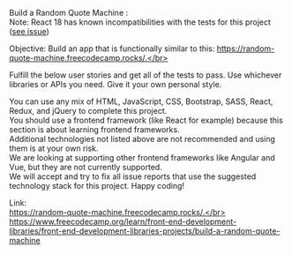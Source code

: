 Build a Random Quote Machine :</br>
Note: React 18 has known incompatibilities with the tests for this project ([see issue](https://www.freecodecamp.org/learn/front-end-development-libraries/front-end-development-libraries-projects/build-a-random-quote-machine))

Objective: Build an app that is functionally similar to this: https://random-quote-machine.freecodecamp.rocks/.</br>

Fulfill the below user stories and get all of the tests to pass. Use whichever libraries or APIs you need. Give it your own personal style.</br>

You can use any mix of HTML, JavaScript, CSS, Bootstrap, SASS, React, Redux, and jQuery to complete this project. </br>
You should use a frontend framework (like React for example) because this section is about learning frontend frameworks. </br>
Additional technologies not listed above are not recommended and using them is at your own risk. </br>
We are looking at supporting other frontend frameworks like Angular and Vue, but they are not currently supported. </br>
We will accept and try to fix all issue reports that use the suggested technology stack for this project. Happy coding!</br>

Link:</br>
https://random-quote-machine.freecodecamp.rocks/.</br>
https://www.freecodecamp.org/learn/front-end-development-libraries/front-end-development-libraries-projects/build-a-random-quote-machine</br>
